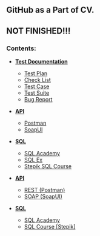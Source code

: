 ## GitHub as a Part of CV.
## NOT FINISHED!!!

### Contents:
* [**Test Documentation**](https://github.com/TTemnik/part_of_CV/tree/main/QA/Test-Documentation)
  * [Test Plan](https://github.com/TTemnik/part_of_CV/tree/main/QA/Test-Documentation/Test%20Plans)
  * [Check List](https://github.com/TTemnik/part_of_CV/tree/main/QA/Test-Documentation/Check%20Lists)
  * [Test Case](https://github.com/TTemnik/part_of_CV/tree/main/QA/Test-Documentation/Test%20Cases)
  * [Test Suite](https://github.com/TTemnik/part_of_CV/tree/main/QA/Test-Documentation/Test%20Suites)
  * [Bug Report](https://github.com/TTemnik/part_of_CV/tree/main/QA/Test-Documentation/Bug%20Reports)
  
  
* [**API**](https://github.com/TTemnik/part_of_CV/tree/main/QA/API)
  * [Postman](https://github.com/TTemnik/part_of_CV/tree/main/QA/API/Postman)
  * [SoapUI](https://github.com/TTemnik/part_of_CV/tree/main/QA/API/SoapUI)


* [**SQL**](https://github.com/TTemnik/part_of_CV/tree/main/QA/SQL)
  * [SQL Academy](https://github.com/TTemnik/part_of_CV/tree/main/QA/SQL/SQL%20Academy)
  * [SQL Ex](https://github.com/TTemnik/part_of_CV/tree/main/QA/SQL/SQL%20Ex)
  * [Stepik SQL Course](https://github.com/TTemnik/part_of_CV/tree/main/QA/SQL/SQL%20Course%20Stepik)


* [**API**](https://github.com/TTemnik/part_of_CV/tree/main/QA/API)
  * [REST (Postman)](https://github.com/TTemnik/part_of_CV/tree/main/QA/API/Postman)
  * [SOAP (SoapUI)](https://github.com/TTemnik/part_of_CV/tree/main/QA/API/SoapUI)


* [**SQL**](https://github.com/TTemnik/part_of_CV/tree/main/QA/SQL)
  * [SQL Academy](https://github.com/TTemnik/part_of_CV/tree/main/QA/SQL/SQL%20Academy)
  * [SQL Course [Stepik]](https://github.com/TTemnik/part_of_CV/tree/main/QA/SQL/SQL%20Course%20Stepik)

[//]: # (* [**WEB**]&#40;https://github.com/TTemnik/part_of_CV/tree/main/QA/SQL&#41;)
[//]: # (  * [Fiddler]&#40;https://github.com/TTemnik/part_of_CV/tree/main/QA/SQL/SQL%20Academy&#41;)
[//]: # (  * [DevTools]&#40;https://github.com/TTemnik/part_of_CV/tree/main/QA/SQL/SQL%20Course%20Stepik&#41;)
